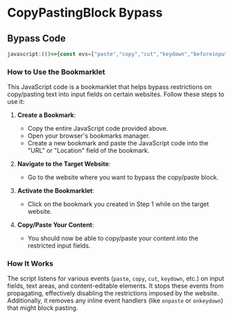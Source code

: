 # CopyPastingBlock Bypass

## Bypass Code
```js
javascript:(()=>{const evs=["paste","copy","cut","keydown","beforeinput","input","dragstart","drop","contextmenu"];const clean=(el)=>{evs.forEach(ev=>{el.addEventListener(ev,e=>e.stopImmediatePropagation(),{capture:true});});["onpaste","oncopy","oncut","onkeydown","onbeforeinput","oninput","ondragstart","ondrop","oncontextmenu"].forEach(a=>{try{el[a]=null}catch{}});["onpaste","oncopy","oncut","onkeydown","onbeforeinput","oninput","ondragstart","ondrop","oncontextmenu"].forEach(a=>{el.removeAttribute?.(a)});};document.querySelectorAll('input,textarea,[contenteditable=""],[contenteditable="true"],[contenteditable]')?.forEach(clean);document.body?.addEventListener('contextmenu',e=>e.stopImmediatePropagation(),{capture:true});document.body?.addEventListener('paste',e=>e.stopImmediatePropagation(),{capture:true});})();
```


### How to Use the Bookmarklet

This JavaScript code is a bookmarklet that helps bypass restrictions on copy/pasting text into input fields on certain websites. Follow these steps to use it:

1. **Create a Bookmark**:
    - Copy the entire JavaScript code provided above.
    - Open your browser's bookmarks manager.
    - Create a new bookmark and paste the JavaScript code into the "URL" or "Location" field of the bookmark.

2. **Navigate to the Target Website**:
    - Go to the website where you want to bypass the copy/paste block.

3. **Activate the Bookmarklet**:
    - Click on the bookmark you created in Step 1 while on the target website.

4. **Copy/Paste Your Content**:
    - You should now be able to copy/paste your content into the restricted input fields.

### How It Works

The script listens for various events (`paste`, `copy`, `cut`, `keydown`, etc.) on input fields, text areas, and content-editable elements. It stops these events from propagating, effectively disabling the restrictions imposed by the website. Additionally, it removes any inline event handlers (like `onpaste` or `onkeydown`) that might block pasting.